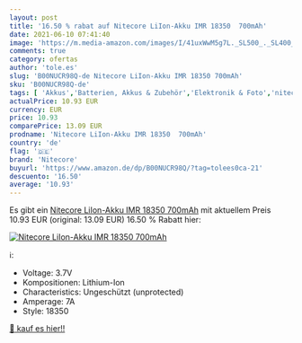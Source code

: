 ```yaml
---
layout: post
title: '16.50 % rabat auf Nitecore LiIon-Akku IMR 18350  700mAh'
date: 2021-06-10 07:41:40
image: 'https://m.media-amazon.com/images/I/41uxWwM5g7L._SL500_._SL400_.jpg'
comments: true
category: ofertas
author: 'tole.es'
slug: 'B00NUCR98Q-de Nitecore LiIon-Akku IMR 18350 700mAh'
sku: 'B00NUCR98Q-de'
tags: [ 'Akkus','Batterien, Akkus & Zubehör','Elektronik & Foto','nitecore', ]
actualPrice: 10.93 EUR
currency: EUR
price: 10.93
comparePrice: 13.09 EUR
prodname: 'Nitecore LiIon-Akku IMR 18350  700mAh'
country: 'de'
flag: '🇩🇪'
brand: 'Nitecore'
buyurl: 'https://www.amazon.de/dp/B00NUCR98Q/?tag=tolees0ca-21'
descuento: '16.50'
average: '10.93'
---
```


Es gibt ein [Nitecore LiIon-Akku IMR 18350  700mAh](https://www.amazon.de/dp/B00NUCR98Q/?tag=tolees0ca-21) mit aktuellem Preis 10.93 EUR (original: 13.09 EUR) 16.50 % Rabatt hier:

[![Nitecore LiIon-Akku IMR 18350  700mAh](https://m.media-amazon.com/images/I/41uxWwM5g7L._SL500_._SL400_.jpg)](https://www.amazon.de/dp/B00NUCR98Q/?tag=tolees0ca-21)

ℹ️:

- Voltage: 3.7V
- Kompositionen: Lithium-Ion
- Characteristics: Ungeschützt (unprotected)
- Amperage: 7A
- Style: 18350

[🛒 kauf es hier!!](https://www.amazon.de/dp/B00NUCR98Q/?tag=tolees0ca-21)
